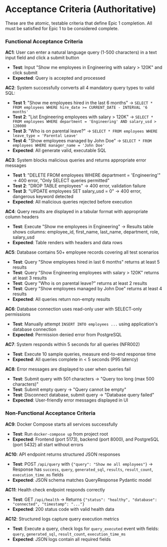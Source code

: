 # Acceptance Criteria (Authoritative)

These are the atomic, testable criteria that define Epic 1 completion. All must be satisfied for Epic 1 to be considered complete.

### Functional Acceptance Criteria

**AC1**: User can enter a natural language query (1-500 characters) in a text input field and click a submit button
- **Test**: Input "Show me employees in Engineering with salary > 120K" and click submit
- **Expected**: Query is accepted and processed

**AC2**: System successfully converts all 4 mandatory query types to valid SQL:
- **Test 1**: "Show me employees hired in the last 6 months" → `SELECT * FROM employees WHERE hire_date >= CURRENT_DATE - INTERVAL '6 months'`
- **Test 2**: "List Engineering employees with salary > 120K" → `SELECT * FROM employees WHERE department = 'Engineering' AND salary_usd > 120000`
- **Test 3**: "Who is on parental leave?" → `SELECT * FROM employees WHERE leave_type = 'Parental Leave'`
- **Test 4**: "Show employees managed by John Doe" → `SELECT * FROM employees WHERE manager_name = 'John Doe'`
- **Expected**: All generate valid, executable SQL

**AC3**: System blocks malicious queries and returns appropriate error messages
- **Test 1**: "DELETE FROM employees WHERE department = 'Engineering'" → 400 error, "Only SELECT queries permitted"
- **Test 2**: "DROP TABLE employees" → 400 error, validation failure
- **Test 3**: "UPDATE employees SET salary_usd = 0" → 400 error, dangerous keyword detected
- **Expected**: All malicious queries rejected before execution

**AC4**: Query results are displayed in a tabular format with appropriate column headers
- **Test**: Execute "Show me employees in Engineering" → Results table shows columns: employee_id, first_name, last_name, department, role, salary_usd
- **Expected**: Table renders with headers and data rows

**AC5**: Database contains 50+ employee records covering all test scenarios
- **Test**: Query "Show employees hired in last 6 months" returns at least 5 results
- **Test**: Query "Show Engineering employees with salary > 120K" returns at least 3 results
- **Test**: Query "Who is on parental leave?" returns at least 2 results
- **Test**: Query "Show employees managed by John Doe" returns at least 4 results
- **Expected**: All queries return non-empty results

**AC6**: Database connection uses read-only user with SELECT-only permissions
- **Test**: Manually attempt `INSERT INTO employees ...` using application's database connection
- **Expected**: Permission denied error from PostgreSQL

**AC7**: System responds within 5 seconds for all queries (NFR002)
- **Test**: Execute 10 sample queries, measure end-to-end response time
- **Expected**: All queries complete in < 5 seconds (P95 latency)

**AC8**: Error messages are displayed to user when queries fail
- **Test**: Submit query with 501 characters → "Query too long (max 500 characters)"
- **Test**: Submit empty query → "Query cannot be empty"
- **Test**: Disconnect database, submit query → "Database query failed"
- **Expected**: User-friendly error messages displayed in UI

### Non-Functional Acceptance Criteria

**AC9**: Docker Compose starts all services successfully
- **Test**: Run `docker-compose up` from project root
- **Expected**: Frontend (port 5173), backend (port 8000), and PostgreSQL (port 5432) all start without errors

**AC10**: API endpoint returns structured JSON responses
- **Test**: POST `/api/query` with `{"query": "Show me all employees"}` → Response has `success`, `query`, `generated_sql`, `results`, `result_count`, `execution_time_ms` fields
- **Expected**: JSON schema matches QueryResponse Pydantic model

**AC11**: Health check endpoint responds correctly
- **Test**: GET `/api/health` → Returns `{"status": "healthy", "database": "connected", "timestamp": "..."}`
- **Expected**: 200 status code with valid health data

**AC12**: Structured logs capture query execution metrics
- **Test**: Execute a query, check logs for `query_executed` event with fields: `query`, `generated_sql`, `result_count`, `execution_time_ms`
- **Expected**: JSON logs contain all required fields
